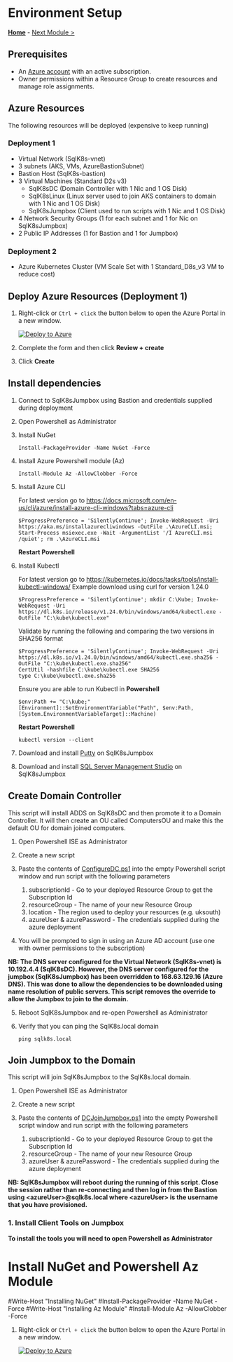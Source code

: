 # Environment Setup

**[Home](../README.md)** - [Next Module >](../modules/kerberos.md)

## Prerequisites

* An [Azure account](https://azure.microsoft.com/free/) with an active subscription.
* Owner permissions within a Resource Group to create resources and manage role assignments.

## Azure Resources

The following resources will be deployed (expensive to keep running)

### Deployment 1

* Virtual Network (SqlK8s-vnet)
* 3 subnets (AKS, VMs, AzureBastionSubnet)
* Bastion Host (SqlK8s-bastion)
* 3 Virtual Machines (Standard D2s v3)
    * SqlK8sDC (Domain Controller with 1 Nic and 1 OS Disk)
    * SqlK8sLinux (Linux server used to join AKS containers to domain with 1 Nic and 1 OS Disk)
    * SqlK8sJumpbox (Client used to run scripts with 1 Nic and 1 OS Disk)
* 4 Network Security Groups (1 for each subnet and 1 for Nic on SqlK8sJumpbox)
* 2 Public IP Addresses (1 for Bastion and 1 for Jumpbox)

### Deployment 2

* Azure Kubernetes Cluster (VM Scale Set with 1 Standard_D8s_v3 VM to reduce cost)

## Deploy Azure Resources (Deployment 1)

1. Right-click or `Ctrl + click` the button below to open the Azure Portal in a new window.

    [![Deploy to Azure](https://aka.ms/deploytoazurebutton)](https://portal.azure.com/#create/Microsoft.Template/uri/https%3A%2F%2Fraw.githubusercontent.com%2FBobbyH49%2FSQLServerk8s%2FVersion1.0%2Ftemplates%2Fsetup.json)

2. Complete the form and then click **Review + create**

3. Click **Create**

## Install dependencies

1. Connect to SqlK8sJumpbox using Bastion and credentials supplied during deployment

2. Open Powershell as Administrator

3. Install NuGet

    ```text
    Install-PackageProvider -Name NuGet -Force
    ```

4. Install Azure Powershell module (Az)

    ```text
    Install-Module Az -AllowClobber -Force
    ```

5.  Install Azure CLI

    For latest version go to https://docs.microsoft.com/en-us/cli/azure/install-azure-cli-windows?tabs=azure-cli

    ```text
    $ProgressPreference = 'SilentlyContinue'; Invoke-WebRequest -Uri https://aka.ms/installazurecliwindows -OutFile .\AzureCLI.msi; Start-Process msiexec.exe -Wait -ArgumentList '/I AzureCLI.msi /quiet'; rm .\AzureCLI.msi
    ```

    **Restart Powershell**

6.  Install Kubectl
    
    For latest version go to https://kubernetes.io/docs/tasks/tools/install-kubectl-windows/
    Example download using curl for version 1.24.0 

    ```text
    $ProgressPreference = 'SilentlyContinue'; mkdir C:\Kube; Invoke-WebRequest -Uri https://dl.k8s.io/release/v1.24.0/bin/windows/amd64/kubectl.exe -OutFile "C:\kube\kubectl.exe"
    ```

    Validate by running the following and comparing the two versions in SHA256 format

    ```text
    $ProgressPreference = 'SilentlyContinue'; Invoke-WebRequest -Uri https://dl.k8s.io/v1.24.0/bin/windows/amd64/kubectl.exe.sha256 -OutFile "C:\kube\kubectl.exe.sha256"
    CertUtil -hashfile C:\kube\kubectl.exe SHA256
    type C:\kube\kubectl.exe.sha256
    ```

    Ensure you are able to run Kubectl in **Powershell**

    ```text
    $env:Path += "C:\kube;"
    [Environment]::SetEnvironmentVariable("Path", $env:Path, [System.EnvironmentVariableTarget]::Machine)
    ```

    **Restart Powershell**

    ```text
    kubectl version --client
    ```

7. Download and install [Putty](https://putty.org/) on SqlK8sJumpbox

8. Download and install [SQL Server Management Studio](https://learn.microsoft.com/en-us/sql/ssms/download-sql-server-management-studio-ssms?view=sql-server-ver16) on SqlK8sJumpbox

## Create Domain Controller

This script will install ADDS on SqlK8sDC and then promote it to a Domain Controller.  It will then create an OU called ComputersOU and make this the default OU for domain joined computers.

1. Open Powershell ISE as Administrator

2. Create a new script

3. Paste the contents of [ConfigureDC.ps1](https://raw.githubusercontent.com/BobbyH49/SQLServerk8s/Version1.0/scripts/ConfigureDC.ps1) into the empty Powershell script window and run script with the following parameters
    1. subscriptionId - Go to your deployed Resource Group to get the Subscription Id
    2. resourceGroup - The name of your new Resource Group
    3. location - The region used to deploy your resources (e.g. uksouth)
    4. azureUser & azurePassword - The credentials supplied during the azure deployment

4. You will be prompted to sign in using an Azure AD account (use one with owner permissions to the subscription)

**NB: The DNS server configured for the Virtual Network (SqlK8s-vnet) is 10.192.4.4 (SqlK8sDC).  However, the DNS server configured for the jumpbox (SqlK8sJumpbox) has been overridden to 168.63.129.16 (Azure DNS).  This was done to allow the dependencies to be downloaded using name resolution of public servers.  This script removes the override to allow the Jumpbox to join to the domain.**

5. Reboot SqlK8sJumpbox and re-open Powershell as Administrator

6. Verify that you can ping the SqlK8s.local domain

    ```text
    ping sqlk8s.local
    ```

## Join Jumpbox to the Domain

This script will join SqlK8sJumpbox to the SqlK8s.local domain.

1. Open Powershell ISE as Administrator

2. Create a new script

3. Paste the contents of [DCJoinJumpbox.ps1](https://raw.githubusercontent.com/BobbyH49/SQLServerk8s/Version1.0/scripts/DCJoinJumpbox.ps1) into the empty Powershell script window and run script with the following parameters
    1. subscriptionId - Go to your deployed Resource Group to get the Subscription Id
    2. resourceGroup - The name of your new Resource Group
    3. azureUser & azurePassword - The credentials supplied during the azure deployment

**NB: SqlK8sJumpbox will reboot during the running of this script.  Close the session rather than re-connecting and then log in from the Bastion using \<azureUser\>@sqlk8s.local where \<azureUser\> is the username that you have provisioned.**




### 1.  Install Client Tools on Jumpbox

**To install the tools you will need to open Powershell as Administrator**

# Install NuGet and Powershell Az Module
#Write-Host "Installing NuGet"
#Install-PackageProvider -Name NuGet -Force
#Write-Host "Installing Az Module"
#Install-Module Az -AllowClobber -Force

1. Right-click or `Ctrl + click` the button below to open the Azure Portal in a new window.

    [![Deploy to Azure](https://aka.ms/deploytoazurebutton)](https://portal.azure.com/#create/Microsoft.Template/uri/https%3A%2F%2Fraw.githubusercontent.com%2FBobbyH49%2FSQLServerk8s%2FVersion1.0%2Ftemplates%2Faks.json)